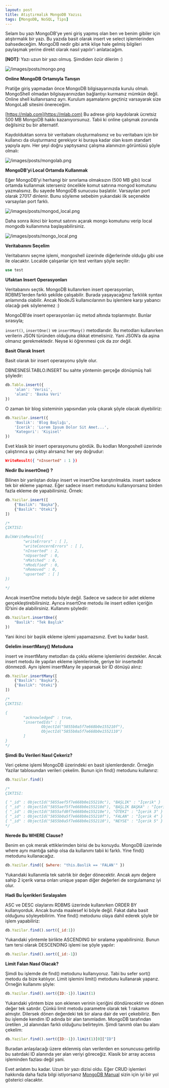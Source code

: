 ```yaml
---
layout: post
title: Atıştırmalık MongoDB Yazısı
tags: [MongoDB, NoSQL, Tips]
---
```


Selam bu yazı MongoDB’ye yeni giriş yapmış olan ben ve benim gibiler için atıştırmalık bir yazı. Bu yazıda basit olarak insert ve select işlemlerinden bahsedeceğim. MongoDB nedir gibi artık klişe hale gelmiş bilgileri paylaşmak yerine direkt olarak nasıl yapılır’ı anlatacağım.

**[NOT]:** Yazı uzun bir yazı olmuş. Şimdiden özür dilerim :)

<!--more-->

![/images/posts/mongo.png](/images/posts/mongo.png)

**Online MongoDB Ortamıyla Tanışın**

Pratiğe giriş yapmadan önce MongoDB bilgisayarınızda kurulu olmalı. MongoShell olmadan bilgisayarınızdan bağlantıyı kurmanız mümkün değil. Online shell kullanırsanız ayrı. Kurulum aşamalarını geçtiniz varsayarak size MongoLaB sitesini önereceğim.

[https://mlab.com](https://mlab.com) Bu adrese girip kaydolarak ücretsiz 500 MB MongoDB hakkı kazanıyorsunuz. Tabii ki online çalışmak zorunda değilsiniz bu bir alternatif.

Kaydolduktan sonra bir veritabanı oluşturmalısınız ve bu veritabanı için bir kullanıcı da oluşturmanız gerekiyor ki buraya kadar olan kısım standart yapıyla aynı. Her şeyi doğru yaptıysanız çalışma alanınızın görüntüsü şöyle olmalı:

![/images/posts/mongolab.png](/images/posts/mongolab.png)

**MongoDB’yi Local Ortamda Kullanmak**

Eğer MongoDB’yi herhangi bir sınırlama olmaksızın (500 MB gibi) local ortamda kullanmak isterseniz öncelikle komut satırına mongod komutunu yazmalısınız. Bu sayede MongoDB sunucusu başlatılır. Varsayılan port olarak 27017 dinlenir. Bunu söyleme sebebim yukarıdaki ilk seçenekte varsayılan port farklı.

![/images/posts/mongod_local.png](/images/posts/mongod_local.png)

Daha sonra ikinci bir komut satırını açarak mongo komutunu verip local mongodb kullanımına başlayabilirsiniz.

![/images/posts/mongo_local.png](/images/posts/mongo_local.png)

**Veritabanını Seçelim**

Veritabanını seçme işlemi, mongoshell üzerinde diğerlerinde olduğu gibi use ile olacaktır. Localde çalışanlar için test veritanı şöyle seçilir:

```sql
use test
```

**Ufaktan Insert Operasyonları**

Veritabanını seçtik. MongoDB kullanırken insert operasyonları, RDBMS’lerden farklı şekilde çalışabilir. Burada yaşayacağınız farklılık syntax anlamında olabilir. Ancak NodeJS kullanıcılarının bu işlemlere karşı yabancı olacağı pek söylenemez :)

MongoDB’de insert operasyonları üç metod altında toplanmıştır. Bunlar sırasıyla;

`insert()`, `insertOne()` ve `insertMany()` metodlarıdır. Bu metodları kullanırken verilerin JSON türünden olduğuna dikkat etmelisiniz. Yani JSON’a da aşina olmanız gerekmektedir. Neyse ki öğrenmesi çok da zor değil.

**Basit Olarak Insert**

Basit olarak bir insert operasyonu şöyle olur.

DBNESNESİ.TABLO.INSERT bu sahte yöntemin gerçeğe dönüşmüş hali şöyledir:

```javascript
db.Tablo.insert({
    'alan': 'Verisi',
    'alan2': 'Baska Veri'
})
```

O zaman bir blog sisteminin yapısından yola çıkarak şöyle olacak diyebiliriz:

```javascript
db.Yazilar.insert({
    'Baslik': 'Blog Başlığı',
    'Icerik': 'Lorem Ipsum Dolor Sit Amet...',
    'Kategori': 'Kişisel'
})
```

Evet klasik bir insert operasyonunu gördük. Bu kodları Mongoshell üzerinde çalıştırınca şu çıktıyı alırsanız her şey doğrudur:

```json
WriteResult({ "nInserted" : 1 })
```

**Nedir Bu insertOne() ?**

Bilinen bir yanlıştan dolayı insert ve insertOne karıştırılmakta. insert sadece tek bir ekleme yapmaz. Eğer sadece insert metodunu kullanıyorsanız birden fazla ekleme de yapabilirsiniz. Örnek:

```javascript
db.Yazilar.insert([
    {"Baslik": "Başka"},
    {"Baslik": "Oteki"}
])

/*
ÇIKTISI:

BulkWriteResult({
        "writeErrors" : [ ],
        "writeConcernErrors" : [ ],
        "nInserted" : 2,
        "nUpserted" : 0,
        "nMatched" : 0,
        "nModified" : 0,
        "nRemoved" : 0,
        "upserted" : [ ]
})

*/
```

Ancak insertOne metodu böyle değil. Sadece ve sadece bir adet ekleme gerçekleştirebilirsiniz. Ayrıca insertOne metodu ile insert edilen içeriğin ID’sini de alabilirsiniz. Kullanımı şöyledir:

```javascript
db.Yazilart.insertOne({
    "Baslik": "Tek Başlık"
})
```

Yani ikinci bir başlık ekleme işlemi yapamazsınız. Evet bu kadar basit.

**Gelelim insertMany() Metoduna**

insert ve insertMany metodları da çoklu ekleme işlemlerini destekler. Ancak insert metodu ile yapılan ekleme işlemlerinde, geriye bir insertedId dönmezdi. Aynı işlemi insertMany ile yaparsak bir ID dönüşü alırız:

```javascript
db.Yazilar.insertMany([
    {"Baslik": "Başka"},
    {"Baslik": "Oteki"}
])

/*
ÇIKTISI:

{
        "acknowledged" : true,
        "insertedIds" : [
                ObjectId("5855b0a5f7e668b0e155210f"),
                ObjectId("5855b0a5f7e668b0e1552110")
        ]
}
*/
```

**Şimdi Bu Verileri Nasıl Çekeriz?**

Veri çekme işlemi MongoDB üzerindeki en basit işlemlerdendir. Örneğin Yazilar tablosundan verileri çekelim. Bunun için find() metodunu kullanırız:

```javascript
db.Yazilar.find()

/*
ÇIKTISI:

{ "_id" : ObjectId("5855aef5f7e668b0e155210c"), "BAŞLIK" : "İçerik" }
{ "_id" : ObjectId("5855aef5f7e668b0e155210d"), "BAŞLIK BAŞKA" : "İçerik 2" }
{ "_id" : ObjectId("5855afd0f7e668b0e155210e"), "ÖTEKİ" : "İçerik 3" }
{ "_id" : ObjectId("5855b0a5f7e668b0e155210f"), "FALAN" : "İçerik 4" }
{ "_id" : ObjectId("5855b0a5f7e668b0e1552110"), "NEYSE" : "İçerik 5" }
*/
```

**Nerede Bu WHERE Clause?**

Benim en çok merak ettiklerimden birisi de bu konuydu. MongoDB üzerinde where aynı mantığa sahip olsa da kullanımı tabii ki farklı. Yine find() metodunu kullanacağız.

```javascript
db.Yazilar.find({ $where: "this.Baslik == 'FALAN'" })
```

Yukarıdaki kullanımla tek satırlık bir değer dönecektir. Ancak aynı değere sahip 2 içerik varsa onları unique yapan diğer değerleri de sorgulamanız iyi olur.

**Hadi Bu İçerikleri Sıralayalım**

ASC ve DESC olaylarını RDBMS üzerinde kullanırken ORDER BY kullanıyorduk. Ancak bunda maalesef ki böyle değil. Fakat daha basit olduğunu söyleyebilirim. Yine find() metodunu olaya dahil ederek şöyle bir işlem yapabiliriz:

```javascript
db.Yazilar.find().sort({_id:1})
```

Yukarıdaki yöntemle birlikte ASCENDING bir sıralama yapabilirsiniz. Bunun tam tersi olarak DESCENDING işlemi ise şöyle yapılır:

```javascript
db.Yazilar.find().sort({_id:-1})
```

**Limit Falan Nasıl Olacak?**

Şimdi bu işlemde de find() metodunu kullanıyoruz. Tabi bu sefer sort() metodu da bize katılıyor. Limit işlemini limit() metodunu kullanarak yaparız. Örneğin kullanımı şöyle:

```javascript
db.Yazilar.find().sort({ID:-1}).limit(1)
```

Yukarıdaki yöntem bize son eklenen verinin içeriğini döndürecektir ve dönen değer tek satırdır. Çünkü limit metodu parametre olarak tek 1 rakamını almıştır. Dilersek dönen değerdeki tek bir alana dair de veri çekebiliriz. Ben bu işlemde kendim ID adında bir alan tanımladım. MongoDB tarafından üretilen _id alanından farklı olduğunu belirteyim. Şimdi tanımlı olan bu alanı çekelim:

```javascript
db.Yazilar.find().sort({ID:-1}).limit(1)[0]["ID"]
```

Buradan anlaşılacağı üzere eklenmiş olan verilerden en sonuncusu getirilip bu satırdaki ID alanında yer alan veriyi göreceğiz. Klasik bir array access işleminden fazlası değil yani.

Evet anlatım bu kadar. Uzun bir yazı dizisi oldu. Eğer CRUD işlemleri hakkında daha fazla bilgi istiyorsanız [MongoDB Manual](https://docs.mongodb.com/manual/crud/) sizin için iyi bir yol gösterici olacaktır.